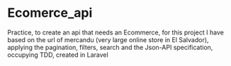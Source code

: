 # Ecomerce_api
Practice, to create an api that needs an Ecommerce, for this project I have based on the url of mercandu (very large online store in El Salvador), applying the pagination, filters, search and the Json-API specification, occupying TDD, created in Laravel
